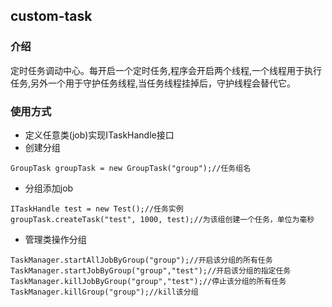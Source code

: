 ## custom-task
### 介绍
定时任务调动中心。每开启一个定时任务,程序会开启两个线程,一个线程用于执行任务,另外一个用于守护任务线程,当任务线程挂掉后，守护线程会替代它。
### 使用方式
- 定义任意类(job)实现ITaskHandle接口
- 创建分组
```
GroupTask groupTask = new GroupTask("group");//任务组名
```
- 分组添加job
```
ITaskHandle test = new Test();//任务实例
groupTask.createTask("test", 1000, test);//为该组创建一个任务，单位为毫秒
```
- 管理类操作分组
```
TaskManager.startAllJobByGroup("group");//开启该分组的所有任务
TaskManager.startJobByGroup("group","test");//开启该分组的指定任务
TaskManager.killJobByGroup("group","test");//停止该分组的所有任务
TaskManager.killGroup("group");//kill该分组
```